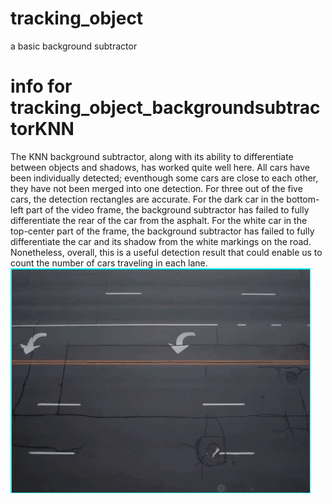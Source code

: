 # tracking_object
a basic background subtractor

# info for tracking_object_backgroundsubtractorKNN
The KNN background subtractor, along with its ability to differentiate between objects and shadows, has worked quite well here. All cars have been individually detected; eventhough some cars are close to each other, they have not been merged into one detection. For three out of the five cars, the detection rectangles are accurate. For the dark car in the bottom-left part of the video frame, the background subtractor has failed to fully differentiate the rear of the car from the asphalt. For the white car in the top-center part of the frame, the background subtractor has failed to fully differentiate the car and its shadow from the white markings on the road. Nonetheless, overall, this is a useful detection result that could enable us to count the number of cars traveling in each lane.
![](https://github.com/rammafitra/tracking_object/blob/main/traffic.gif)
